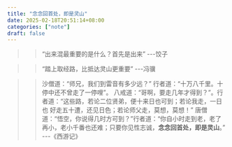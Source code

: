 ```yaml
---
title: "念念回首处，即是灵山"
date: 2025-02-18T20:51:14+08:00
categories: ["note"]
draft: false
---
```


>>“出来混最重要的是什么？首先是出来” 
>>---饺子 

>>“踏上取经路，比抵达灵山更重要” 
>>---冯骥 

>>沙僧道：“师兄，我们到雷音有多少远？” 
>>行者道：“十万八千里。十停中还不曾走了一停哩”。
>>八戒道：“哥啊，要走几年才得到？”。行者道：“这些路，若论二位贤弟，便十来日也可到；若论我走，一日也
>>好走五十遭，还见日色；若论师父走，莫想，莫想！”
>>唐僧道：“悟空，你说得几时方可到？”行者道：“你自小时走到老，老了再小，老小千番也还难；只要你见性志诚，**念念回首处，即是灵山**。”
>>---《西游记》



